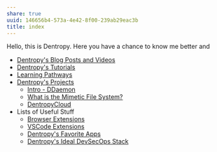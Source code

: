 ```yaml
---
share: true
uuid: 146656b4-573a-4e42-8f00-239ab29eac3b
title: index
---
```

Hello, this is Dentropy. Here you have a chance to know me better and 


* [Dentropy's Blog Posts and Videos](/3d59d5cc-de9f-42d3-96fd-e4bb02710a33)
* [Dentropy's Tutorials](/b554fe38-0be3-4e5e-a817-41077f5f6e69)
* [Learning Pathways](/10708552-def9-4391-9126-8a4f53cb5e00)
* [Dentropy's Projects](/e76c8ac9-69f3-477f-8015-556e83738432)
	* [Intro - DDaemon](/3aac9f98-9264-4093-8402-be32de0295cb)
	* [What is the Mimetic File System?](/undefined)
	* [DentropyCloud](/53b4819a-70af-4a7d-be7f-c79d3b1fa40a)
* Lists of Useful Stuff
	* [Browser Extensions](/810020e2-c875-440a-b0c3-2a48333da314)
	* [VSCode Extensions](/59a298a0-ccc3-4027-8d22-1df8c7b58b43)
	* [Dentropy's Favorite Apps](/444ff7c7-77b4-483c-b801-3955d2daeb0a)
	* [Dentropy's Ideal DevSecOps Stack](/406a13ea-5f64-440a-b454-6b43afe9e0d5)

